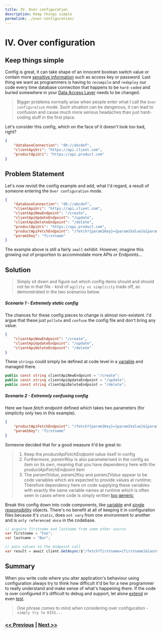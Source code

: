 ```yaml
---
title: IV. Over configuration
description: Keep things simple
permalink: ./over-configuration/
---
```


# IV. Over configuration

## Keep things simple

Config is great, it can take shape of an innocent boolean switch value or contain more [sensitive information](/sensitive-config) such as access key or password. Last thing we want as programmers is having to `recompile` and `redeploy` our code every time database connection that happens to be `hard-coded` and buried somewhere in your [Data Access Layer](https://en.wikipedia.org/wiki/Data_access_layer) needs to be changed.

> Bigger problems normally arise when people enter what I call the `Over configuration` mode. Such situation can be dangerous, it can lead to confusion and cause much more serious headaches than just hard-coding stuff in the first place.

Let's consider this config, which on the face of it doesn't look too bad, right?

```json
{
    "databaseConnection": "db://abcdef",
    "clientApiUri": "https://api.client.com",
    "productApiUri": "https://api.product.com"
}
```

## Problem Statement

Let's now revisit the config example and add, what I'd regard, a result of someone entering the `Over configuration` mode.

```json
{
    "databaseConnection": "db://abcdef",
    "clientApiUri": "https://api.client.com",
    "clientApiNewEndpoint": "/create",
    "clientApiUpdateEndpoint": "/update",
    "clientApiDeleteEndpoint": "/delete",
    "productApiUri": "https://api.product.com",
    "productApiFetchEndpoint": "/fetch?{param1Key}={param1Value}&{param2Key}={param2Value}",
    "param1Key": "firstname"
}
```

The example above is still a fairly `small` exhibit. However, imagine this growing out of proportion to accommodate more APIs or Endpoints...

## Solution

> Simply sit down and figure out which config items should and should not be in that file - kind of `agility vs simplicity` trade off, as demonstrated in the two scenarios below.

##### Scenario 1 - Extremely static config

The chances for these config pieces to change is almost non-existent. I'd argue that these just `pollute` and `confuse` the config file and don't bring any value.

```json
{
    "clientApiNewEndpoint": "/create",
    "clientApiUpdateEndpoint": "/update",
    "clientApiDeleteEndpoint": "/delete"
}
```

These `strings` could simply be defined at code level in a [variable](/magic-strings) and managed there.

```csharp
public const string clientApiNewEndpoint = "/create";
public const string clientApiUpdateEndpoint = "/update";
public const string clientApiDeleteEndpoint = "/delete";
```

##### Scenario 2 - Extremely confusing config

Here we have *fetch* endpoint defined which takes two parameters (for simplicity only two in this example).

```json
{
    "productApiFetchEndpoint": "/fetch?{param1Key}={param1Value}&{param2Key}={param2Value}",
    "param1Key": "firstname"
}
```

Someone decided that for a good measure it'd be great to:

> 1. Keep the *productApiFetchEndpoint* value itself in config
> 2. Furthermore, *param1Key* is also parameterised in the config as item on its own, meaning that you have dependency here with the *productApiFetchEndpoint* item
> 3. The *param1Value*, *param2Key* and *param2Value* appear to be code variables which are expected to provide values at runtime; Therefore dependency here on code supplying these variables with exactly the same variable names at runtime which is often seen in cases where code is simply written [too generic](/writing-too-generic-code)

Break this config down into code components, like [variable](/magic-strings) and [single responsibility](/large-method-bodies) objects. There's no benefit at all of keeping it in configuration files because it's `static`, does `not vary` from one environment to another and is `only referenced once` in the codebase.

```csharp
// acquire firstname and lastname from some other source
var firstname = "Foo";
var lastname = "Bar";

// pass values to the endpoint call
var result = await client.GetAsync($"/fetch?firstname={firstname}&lastname={lastname}");
```

## Summary

When you write code where you alter application's behaviour using configuration always try to think how difficult it'd be for a new programmer to really understand and make sense of what's happening there. If the code is over configured it's difficult to debug and support, let alone [extend](/writing-too-generic-code) or even [test](/no-unit-tests).

> One phrase comes to mind when considering over configuration - `simply try to KISS...`

### [<< Previous](/sensitive-config) | [Next >>](/large-method-bodies)